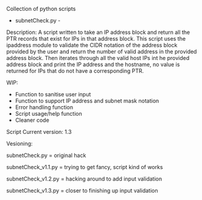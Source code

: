 Collection of python scripts

- subnetCheck.py -

Description:
A script written to take an IP address block and return all the PTR records that exist for IPs in that address block.  This script uses the ipaddress module to validate the CIDR notation of the address block provided by the user and return the number of valid address in the provided address block.  Then iterates through all the valid host IPs int he provided address block and print the IP address and the hostname, no value is returned for IPs that do not have a corresponding PTR.

WIP:
- Function to sanitise user input
- Function to support IP address and subnet mask notation
- Error handling function
- Script usage/help function
- Cleaner code

Script Current version: 1.3

Vesioning:

subnetCheck.py = original hack

subnetCheck_v1.1.py = trying to get fancy, script kind of works

subnetCheck_v1.2.py = hacking around to add input validation

subnetCheck_v1.3.py = closer to finishing up input validation
